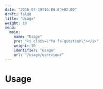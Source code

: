 ```yaml
---
date: "2016-07-19T16:08:04+02:00"
draft: false
title: "Usage"
weight: 10
menu:
  main:
    name: "Usage"
    pre: "<i class=\"fa fa-question\"></i>"
    weight: 10
    identifier: "usage"
    url: "/usage/overview/"
---
```


# Usage
